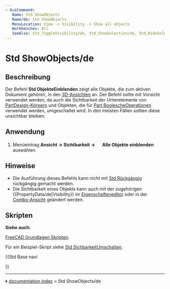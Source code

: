 ```yaml
---
- GuiCommand:
   Name: Std ShowObjects
   Name/de: Std ShowObjects
   MenuLocation: View -> Visibility -> Show all objects
   Workbenches: All
   SeeAlso: Std_ToggleVisibility/de, Std_ShowSelection/de, Std_HideSelection, Std_ToggleObjects/de, Std_HideObjects/de
---
```


# Std ShowObjects/de



## Beschreibung

Der Befehl **Std ObjekteEinblenden** zeigt alle Objekte, die zum aktiven Dokument gehören, in den [3D-Ansichten](3D_view.md) an. Der Befehl sollte mit Vorsicht verwendet werden, da auch die Sichtbarkeit der Unterelemente von [PartDesign-Körpern](PartDesign_Body/de.md) und Objekten, die für [Part BoolescheOperationen](Part_Boolean/de.md) verwendet werden, umgeschaltet wird. In den meisten Fällen sollten diese unsichtbar bleiben.



## Anwendung

1.  Menüeintrag **Ansicht → Sichtbarkeit → <img src="images/_Std_ShowObjects.svg_" width=16px> Alle Objekte einblenden** auswählen.



## Hinweise

-   Die Ausführung dieses Befehls kann nicht mit [Std Rückgängig](Std_Undo/de.md) rückgängig gemacht werden.
-   Die Sichtbarkeit eines Objekts kann auch mit der zugehörigen {{PropertyData/de|Visibility}} im [Eigenschafteneditor](Property_editor/de.md) oder in der [Combo-Ansicht](Combo_view/de.md) geändert werden.



## Skripten


**Siehe auch:**

[FreeCAD Grundlagen Skripten](FreeCAD_Scripting_Basics/de.md).

Für ein Beispiel-Skript siehe [Std SichbarkeitUmschalten](Std_ToggleVisibility/de.md).





{{Std Base navi

}}



---
⏵ [documentation index](../README.md) > Std ShowObjects/de
